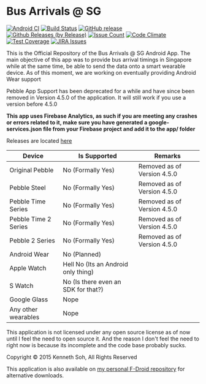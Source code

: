 # Bus Arrivals @ SG 
[![Android CI](https://github.com/itachi1706/SingBuses/workflows/Android%20CI/badge.svg)](https://github.com/itachi1706/SingBuses/actions)
[![Build Status](https://travis-ci.org/itachi1706/SingBuses.svg?branch=1.1)](https://travis-ci.org/itachi1706/SingBuses) [![GitHub release](https://img.shields.io/github/release/itachi1706/SingBuses.svg)](https://github.com/itachi1706/SingBuses/releases) [![Github Releases (by Release)](https://img.shields.io/github/downloads/itachi1706/SingBuses/latest/total.svg)](https://github.com/itachi1706/SingBuses/releases) [![Issue Count](https://codeclimate.com/github/itachi1706/SingBuses/badges/issue_count.svg)](https://codeclimate.com/github/itachi1706/SingBuses) [![Code Climate](https://codeclimate.com/github/itachi1706/SingBuses/badges/gpa.svg)](https://codeclimate.com/github/itachi1706/SingBuses) [![Test Coverage](https://codeclimate.com/github/itachi1706/SingBuses/badges/coverage.svg)](https://codeclimate.com/github/itachi1706/SingBuses/coverage) [![JIRA Issues](https://img.shields.io/badge/JIRA-Issues-blue)](https://itachi1706.atlassian.net/browse/SGBUSAND)

This is the Official Repository of the Bus Arrivals @ SG Android App. The main objective of this app was to provide bus arrival timings in
Singapore while at the same time, be able to send the data onto a smart wearable device. As of this moment, we are working on eventually providing Android Wear support  

Pebble App Support has been deprecated for a while and have since been removed in Version 4.5.0 of the application. It will still work if you use a version before 4.5.0

**This app uses Firebase Analytics, as such if you are meeting any crashes or errors related to it, make sure you have generated a google-services.json file from your Firebase project and add it to the app/ folder**

Releases are located [here](https://github.com/itachi1706/SingBuses/releases)

| Device | Is Supported | Remarks |
| ------ | ------------ | ------- |
| Original Pebble | No (Formally Yes) | Removed as of Version 4.5.0 |
| Pebble Steel | No (Formally Yes) | Removed as of Version 4.5.0 |
| Pebble Time Series | No (Formally Yes) | Removed as of Version 4.5.0 |
| Pebble Time 2 Series | No (Formally Yes) | Removed as of Version 4.5.0 |
| Pebble 2 Series | No (Formally Yes) | Removed as of Version 4.5.0 |
| Android Wear | No (Planned) |  |
| Apple Watch | Hell No (Its an Android only thing) |  |
| S Watch | No (Is there even an SDK for that?) |  |
| Google Glass | Nope |  |
| Any other wearables | Nope |  |

This application is not licensed under any open source license as of now until I feel the need to open source it. And the reason I don't feel the need to right now is because its incomplete and the code base probably sucks.

Copyright © 2015 Kenneth Soh, All Rights Reserved


This application is also available on [my personal F-Droid repository](https://fdroid.itachi1706.com/) for alternative downloads.
